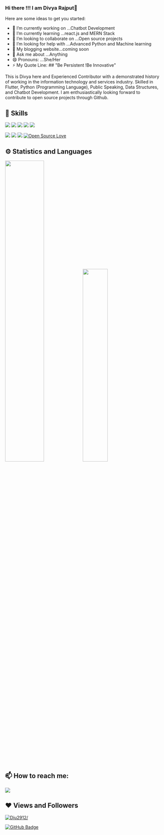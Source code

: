 


### Hi there !!! I am Divya Rajput👋




Here are some ideas to get you started:

- 🔭 I’m currently working on ...Chatbot Development
- 🌱 I’m currently learning ...react.js and MERN Stack
- 👯 I’m looking to collaborate on ...Open source projects
- 🤔 I’m looking for help with ...Advanced Python and Machine learning
- 📃 My blogging website...coming soon
- 💬 Ask me about ...Anything
- 😄 Pronouns: ...She/Her
- ⚡ My Quote Line: ## "Be Persistent !Be Innovative" <br>





This is Divya here and 
Experienced Contributor with a demonstrated history of working in the information technology and services industry. Skilled in Flutter, Python (Programming Language), Public Speaking, Data Structures, and Chatbot Development. I am enthusiastically looking forward to contribute to open source projects through Github. 




## 🚀 Skills
<img src="https://img.shields.io/badge/javascript%20-%23323330.svg?&style=for-the-badge&logo=javascript&logoColor=%23F7DF1E"> <img src="https://img.shields.io/badge/java-%23ED8B00.svg?&style=for-the-badge&logo=java&logoColor=white"> <img src="https://img.shields.io/badge/php-%23777BB4.svg?&style=for-the-badge&logo=php&logoColor=white"> <img src="https://img.shields.io/badge/mysql-%2300f.svg?&style=for-the-badge&logo=mysql&logoColor=white"> <img src="https://img.shields.io/badge/blogger-%23FF5722.svg?&style=for-the-badge&logo=blogger&logoColor=white">

<img src="https://img.shields.io/badge/python-%233776AB.svg?&style=flat-square&logo=python&logoColor=white">  <img src="https://img.shields.io/badge/html-%23239120.svg?&style=flat-square&logo=html5&logoColor=white">  <img src="https://img.shields.io/badge/css-%23239120.svg?&style=flat-square&logo=css3&logoColor=white"> [![Open Source Love](https://badges.frapsoft.com/os/v2/open-source.svg?v=103)](https://github.com/Diu2912)


## ⚙ Statistics and Languages 
<img width="50%" src="https://github-readme-stats.vercel.app/api?username=Diu2912&show_icons=true&theme=tokyonight"><img width="40%" src="https://github-readme-stats.vercel.app/api/top-langs/?username=Diu2912&layout=compact&theme=tokyonight"> <br>

## 📫 How to reach me:
<p align='left'>
  
<a href = "https://www.linkedin.com/in/divya-rajput-64424314a/"><img src="https://img.icons8.com/cute-clipart/45/000000/linkedin.png"/></a>

</p>

## ❤ Views and Followers
<a href="https://github.com/Diu2912/github-profile-views-counter">
    <img src=https://komarev.com/ghpvc/?username=Diu2912 alt=Diu2912/></p>
</a>
<a href="https://github.com/Diu2912?tab=followers"><img src="https://img.shields.io/github/followers/Diu2912?label=Followers&style=social" alt="GitHub Badge"></a>
